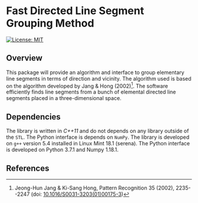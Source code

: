 # Fast Directed Line Segment Grouping Method
[![License: MIT](https://img.shields.io/badge/License-MIT-yellow.svg)](https://opensource.org/licenses/MIT)

## Overview
This package will provide an algorithm and interface to group elementary line segments in terms of direction and vicinity. The algorithm used is based on the algorithm developed by Jang & Hong (2002)[^JH2002]. The software efficiently finds line segments from a bunch of elemental directed line segments placed in a three-dimensional space.


## Dependencies
The library is written in _C++11_ and do not depends on any library outside of the `STL`. The Python interface is depends on `NumPy`. The library is developed on `g++` version 5.4 installed in Linux Mint 18.1 (serena). The Python interface is developed on Python 3.7.1 and Numpy 1.18.1.


## References
[^JH2002]: Jeong-Hun Jang & Ki-Sang Hong, Pattern Recognition 35 (2002), 2235--2247 (doi: [10.1016/S0031-3203(01)00175-3](https://doi.org/10.1016/S0031-3203(01)00175-3 "Jand & Hong (2002)"))
